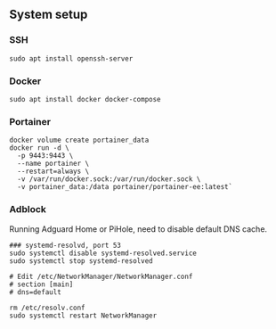 ## System setup

### SSH

`sudo apt install openssh-server`

### Docker

`sudo apt install docker docker-compose`

### Portainer

```
docker volume create portainer_data
docker run -d \
  -p 9443:9443 \
  --name portainer \
  --restart=always \
  -v /var/run/docker.sock:/var/run/docker.sock \
  -v portainer_data:/data portainer/portainer-ee:latest`
```

### Adblock

Running Adguard Home or PiHole, need to disable default DNS cache.

```
### systemd-resolvd, port 53
sudo systemctl disable systemd-resolved.service
sudo systemctl stop systemd-resolved

# Edit /etc/NetworkManager/NetworkManager.conf
# section [main]
# dns=default

rm /etc/resolv.conf
sudo systemctl restart NetworkManager
```
